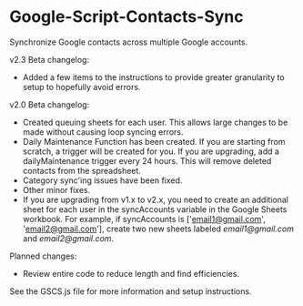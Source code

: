 # Google-Script-Contacts-Sync
Synchronize Google contacts across multiple Google accounts.

v2.3 Beta changelog:
- Added a few items to the instructions to provide greater granularity to setup to hopefully avoid errors.

v2.0 Beta changelog:
- Created queuing sheets for each user.  This allows large changes to be made without causing loop syncing errors.
- Daily Maintenance Function has been created.  If you are starting from scratch, a trigger will be created for you.  If you are upgrading, add a dailyMaintenance trigger every 24 hours.  This will remove deleted contacts from the spreadsheet.
- Category sync'ing issues have been fixed.
- Other minor fixes.
- If you are upgrading from v1.x to v2.x, you need to create an additional sheet for each user in the syncAccounts variable in the Google Sheets workbook.  For example, if syncAccounts is ['email1@gmail.com', 'email2@gmail.com'], create two new sheets labeled _email1@gmail.com_ and _email2@gmail.com_.

Planned changes:
- Review entire code to reduce length and find efficiencies.

See the GSCS.js file for more information and setup instructions.

